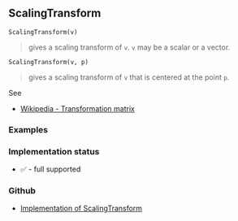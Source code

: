 ## ScalingTransform

```
ScalingTransform(v)
```

> gives a scaling transform of `v`. `v` may be a scalar or a vector.

```
ScalingTransform(v, p)
```

> gives a scaling transform of `v` that is centered at the point `p`.

See
* [Wikipedia - Transformation matrix](https://en.wikipedia.org/wiki/Transformation_matrix)

### Examples






### Implementation status

* &#x2705; - full supported

### Github

* [Implementation of ScalingTransform](https://github.com/axkr/symja_android_library/blob/master/symja_android_library/matheclipse-core/src/main/java/org/matheclipse/core/builtin/TensorFunctions.java#L1054) 
